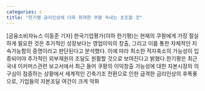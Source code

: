 ```yaml
---
categories: c
title: "한기평 금리인상에 더욱 취약한 쿠팡 속내는 초조할 것"
---
```

[금융소비자뉴스 이동준 기자] 한국기업평가(이하 한기평)는 현재의 쿠팡에게 가장 절실하게 필요한 것은 추가적인 성장보다는 영업이익의 창출, 그리고 이를 통한 자체적인 지속가능함의 증명이라고 판단된다고 분석했다. 이에 따라 최소한 적자축소의 가능성이 입증되어야 추가적인 외부재원의 조달도 원활할 것으로 보여진다고 밝혔다.한기평은 최근 국내 이커머스관련 보고서에서 최근 들어 쿠팡의 이익창출 가능성에 대한 자본시장의 의구심이 점증하는 상황에서 세계적인 긴축기조 전환으로 인한 급격한 금리인상의 후폭풍으로, 기업들의 자본조달 여건이 크게 악화